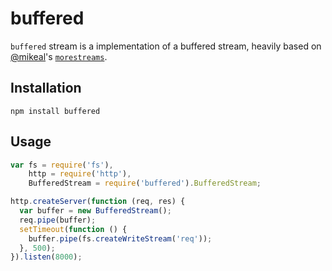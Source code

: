 # buffered
`buffered` stream is a implementation of a buffered stream, heavily based on
[@mikeal](https://github.com/mikeal)'s [`morestreams`](https://github.com/mikeal/morestreams).

## Installation

    npm install buffered

## Usage
```js
var fs = require('fs'),
    http = require('http'),
    BufferedStream = require('buffered').BufferedStream;

http.createServer(function (req, res) {
  var buffer = new BufferedStream();
  req.pipe(buffer);
  setTimeout(function () {
    buffer.pipe(fs.createWriteStream('req'));
  }, 500);
}).listen(8000);
```
